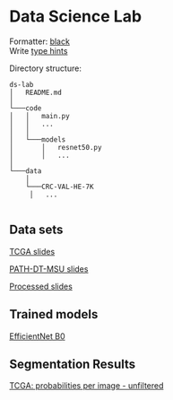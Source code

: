 # Data Science Lab

Formatter: [black](https://marketplace.visualstudio.com/items?itemName=ms-python.black-formatter)  
Write [type hints](https://docs.python.org/3/library/typing.html)

Directory structure:

```
ds-lab
│   README.md
│
└───code
│   │   main.py
│   │   ...
│   │
│   └───models
│       │   resnet50.py
│       │   ...
│
└───data
    │
    └───CRC-VAL-HE-7K
     │   ...


```

## Data sets

[TCGA slides](https://portal.gdc.cancer.gov/repository?filters=%7B%22op%22%3A%22and%22%2C%22content%22%3A%5B%7B%22content%22%3A%7B%22field%22%3A%22cases.case_id%22%2C%22value%22%3A%5B%22set_id%3ADqDl5YMBcZtnZdVfR3_w%22%5D%7D%2C%22op%22%3A%22IN%22%7D%2C%7B%22op%22%3A%22in%22%2C%22content%22%3A%7B%22field%22%3A%22files.data_type%22%2C%22value%22%3A%5B%22Slide%20Image%22%5D%7D%7D%5D%7D)

[PATH-DT-MSU slides](https://imaging.cs.msu.ru/en/research/histology/path-dt-msu)

[Processed slides](https://polybox.ethz.ch/index.php/s/Q4joLEkT8HepwWl)

## Trained models

[EfficientNet B0](https://polybox.ethz.ch/index.php/s/asyU2O8VKnxi6gd/download)

## Segmentation Results

[TCGA: probabilities per image - unfiltered](https://polybox.ethz.ch/index.php/s/f7Ofp4ZcShN1lmk)
